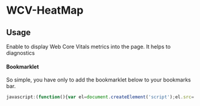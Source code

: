 # WCV-HeatMap


## Usage

Enable to display Web Core Vitals metrics into the page. It helps to diagnostics


#### Bookmarklet

So simple, you have only to add the bookmarklet below to your bookmarks bar.

```javascript
javascript:(function(){var el=document.createElement('script');el.src='https://ludovic33fr.github.io/WCV-HeatMap/wcvmap.js';document.body.appendChild(el);})();
```
